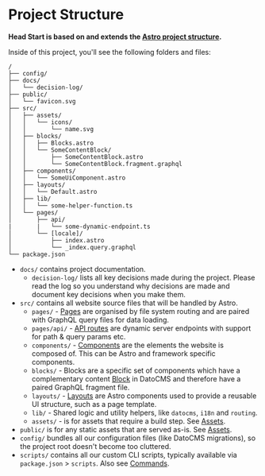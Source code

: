 # Project Structure

**Head Start is based on and extends the [Astro project structure](https://docs.astro.build/en/core-concepts/project-structure/).**

Inside of this project, you'll see the following folders and files:

```
/
├── config/
├── docs/
│   └── decision-log/
├── public/
│   └── favicon.svg
├── src/
│   ├── assets/
│   │   └── icons/
│   │       └── name.svg
│   ├── blocks/
│   │   ├── Blocks.astro
│   │   └── SomeContentBlock/
│   │       ├── SomeContentBlock.astro
│   │       └── SomeContentBlock.fragment.graphql
│   ├── components/
│   │   └── SomeUiComponent.astro
│   ├── layouts/
│   │   └── Default.astro
│   ├── lib/
│   │   └── some-helper-function.ts
│   └── pages/
│       ├── api/
|       |   └── some-dynamic-endpoint.ts
│       └── [locale]/
│           ├── index.astro
│           └── _index.query.graphql
└── package.json
```

- `docs/` contains project documentation.
  - `decision-log/` lists all key decisions made during the project. Please read the log so you understand why decisions are made and document key decisions when you make them.
- `src/` contains all website source files that will be handled by Astro.
  - `pages/` - [Pages](https://docs.astro.build/en/core-concepts/astro-pages/) are organised by file system routing and are paired with GraphQL query files for data loading.
  - `pages/api/` - [API routes](https://docs.astro.build/en/core-concepts/endpoints/#server-endpoints-api-routes) are dynamic server endpoints with support for path & query params etc.
  - `components/` - [Components](https://docs.astro.build/en/core-concepts/astro-components/) are the elements the website is composed of. This can be Astro and framework specific components.
  - `blocks/` - Blocks are a specific set of components which have a complementary content [Block](https://www.datocms.com/docs/content-modelling/blocks) in DatoCMS and therefore have a paired GraphQL fragment file.
  - `layouts/` - [Layouts](https://docs.astro.build/en/core-concepts/layouts/) are Astro components used to provide a reusable UI structure, such as a page template.
  - `lib/` - Shared logic and utility helpers, like `datocms`, `i18n` and `routing`.
  - `assets/` - is for assets that require a build step. See [Assets](./assets.md). 
- `public/` is for any static assets that are served as-is. See [Assets](./assets.md).
- `config/` bundles all our configuration files (like DatoCMS migrations), so the project root doesn't become too cluttered.
- `scripts/` contains all our custom CLI scripts, typically available via `package.json` > `scripts`. Also see [Commands](../README.md#commands).
